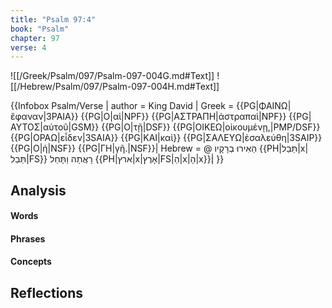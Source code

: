 ```yaml
---
title: "Psalm 97:4"
book: "Psalm"
chapter: 97
verse: 4
---
```

![[/Greek/Psalm/097/Psalm-097-004G.md#Text]]
![[/Hebrew/Psalm/097/Psalm-097-004H.md#Text]]

{{Infobox Psalm/Verse |
  author = King David |
  Greek = {{PG|ΦΑΙΝΩ|ἔφαναν|3PAIA}} {{PG|Ο|αἱ|NPF}} {{PG|ΑΣΤΡΑΠΗ|ἀστραπαὶ|NPF}} {{PG|ΑΥΤΟΣ|αὐτοῦ|GSM}} {{PG|Ο|τῇ|DSF}} {{PG|ΟΙΚΕΩ|οἰκουμένῃ,|PMP/DSF}} {{PG|ΟΡΑΩ|εἶδεν|3SAIA}} {{PG|ΚΑΙ|καὶ}} {{PG|ΣΑΛΕΥΩ|ἐσαλεύθη|3SAIP}} {{PG|Ο|ἡ|NSF}} {{PG|ΓΗ|γῆ.|NSF}}|
  Hebrew = @
הֵאִירוּ
בְרָקָיו
{{PH|תֵּבֵל|x|תֵּבֵל|FS}}
רָאֲתָה
וַתָּחֵל
{{PH|ארץ|x|אָרֶץ|FS|הַ|x|הָ|x}}׃|
}}

## Analysis

#### Words

#### Phrases

#### Concepts

## Reflections
